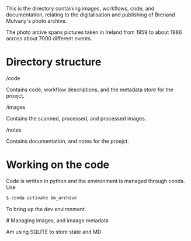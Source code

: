 
This is the directory containing images, workflows, code, and documentation, relating to the 
digitalisation and publishing of Brenand Mulvany's photo archive. 

The photo arcive spans pictures taken in Ireland from 1959 to about 1986 across about 7000 different events. 


# Directory structure 

/code

Contains code, workflow descriptions, and the metadata store for the proejct.

/images

Contains the scanned, processed, and processed images. 

/notes  

Contains documentation, and notes for the proejct. 

# Working on the code 

Code is written in python and the environment is managed through conda. 
Use 

```bash
$ conda activate bm_archive
```

To bring up the dev environment. 

# Managing images, and imaage metadata 

Am using SQLITE to store state and MD 